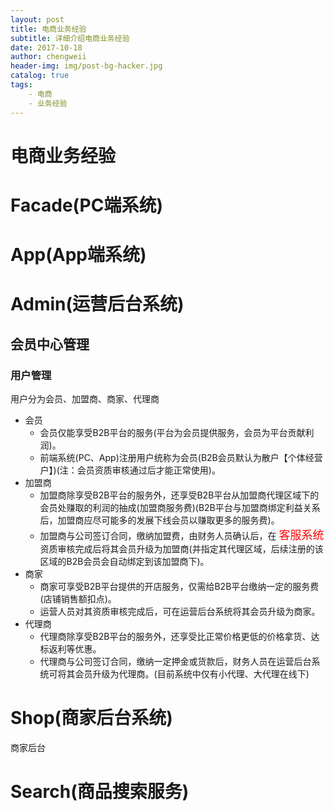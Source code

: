 ```yaml
---
layout: post
title: 电商业务经验
subtitle: 详细介绍电商业务经验
date: 2017-10-18
author: chengweii
header-img: img/post-bg-hacker.jpg
catalog: true
tags:
    - 电商
    - 业务经验
---
```


# 电商业务经验

# Facade(PC端系统)

# App(App端系统)

# Admin(运营后台系统)

## 会员中心管理

### 用户管理
用户分为会员、加盟商、商家、代理商
* 会员
    * 会员仅能享受B2B平台的服务(平台为会员提供服务，会员为平台贡献利润)。
    * 前端系统(PC、App)注册用户统称为会员(B2B会员默认为散户【个体经营户】)(注：会员资质审核通过后才能正常使用)。
* 加盟商
    * 加盟商除享受B2B平台的服务外，还享受B2B平台从加盟商代理区域下的会员处赚取的利润的抽成(加盟商服务费)(B2B平台与加盟商绑定利益关系后，加盟商应尽可能多的发展下线会员以赚取更多的服务费)。
    * 加盟商与公司签订合同，缴纳加盟费，由财务人员确认后，在 <font size="4" color="red">客服系统</font> 资质审核完成后将其会员升级为加盟商(并指定其代理区域，后续注册的该区域的B2B会员会自动绑定到该加盟商下)。
* 商家
    * 商家可享受B2B平台提供的开店服务，仅需给B2B平台缴纳一定的服务费(店铺销售额扣点)。
    * 运营人员对其资质审核完成后，可在运营后台系统将其会员升级为商家。
* 代理商
    * 代理商除享受B2B平台的服务外，还享受比正常价格更低的价格拿货、达标返利等优惠。
    * 代理商与公司签订合同，缴纳一定押金或货款后，财务人员在运营后台系统可将其会员升级为代理商。(目前系统中仅有小代理、大代理在线下)

# Shop(商家后台系统)
商家后台
# Search(商品搜索服务)
